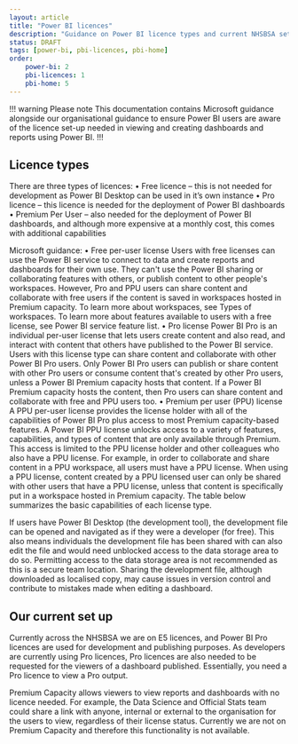 ```yaml
---
layout: article
title: "Power BI licences"
description: "Guidance on Power BI licence types and current NHSBSA set-up"
status: DRAFT
tags: [power-bi, pbi-licences, pbi-home]
order:
    power-bi: 2
    pbi-licences: 1
    pbi-home: 5
---
```

!!! warning Please note
This documentation contains Microsoft guidance alongside our organisational guidance to ensure Power BI users are aware of the licence set-up needed in viewing and creating dashboards and reports using Power BI.
!!!  
  
## Licence types  
  
There are three types of licences:
•	Free licence – this is not needed for development as Power BI Desktop can be used in it’s own instance
•	Pro licence – this licence is needed for the deployment of Power BI dashboards
•	Premium Per User – also needed for the deployment of Power BI dashboards, and although more expensive at a monthly cost, this comes with additional capabilities

Microsoft guidance:
•	Free per-user license
Users with free licenses can use the Power BI service to connect to data and create reports and dashboards for their own use. They can't use the Power BI sharing or collaborating features with others, or publish content to other people's workspaces. However, Pro and PPU users can share content and collaborate with free users if the content is saved in workspaces hosted in Premium capacity. To learn more about workspaces, see Types of workspaces. To learn more about features available to users with a free license, see Power BI service feature list.
•	Pro license
Power BI Pro is an individual per-user license that lets users create content and also read, and interact with content that others have published to the Power BI service. Users with this license type can share content and collaborate with other Power BI Pro users. Only Power BI Pro users can publish or share content with other Pro users or consume content that's created by other Pro users, unless a Power BI Premium capacity hosts that content. If a Power BI Premium capacity hosts the content, then Pro users can share content and collaborate with free and PPU users too.
•	Premium per user (PPU) license
A PPU per-user license provides the license holder with all of the capabilities of Power BI Pro plus access to most Premium capacity-based features. A Power BI PPU license unlocks access to a variety of features, capabilities, and types of content that are only available through Premium. This access is limited to the PPU license holder and other colleagues who also have a PPU license. For example, in order to collaborate and share content in a PPU workspace, all users must have a PPU license.
When using a PPU license, content created by a PPU licensed user can only be shared with other users that have a PPU license, unless that content is specifically put in a workspace hosted in Premium capacity. The table below summarizes the basic capabilities of each license type.


If users have Power BI Desktop (the development tool), the development file can be opened and navigated as if they were a developer (for free). This also means individuals the development file has been shared with can also edit the file and would need unblocked access to the data storage area to do so. Permitting access to the data storage area is not recommended as this is a secure team location. Sharing the development file, although downloaded as localised copy, may cause issues in version control and contribute to mistakes made when editing a dashboard.  
  
    
## Our current set up  
  
Currently across the NHSBSA we are on E5 licences, and Power BI Pro licences are used for development and publishing purposes. As developers are currently using Pro licences, Pro licences are also needed to be requested for the viewers of a dashboard published. Essentially, you need a Pro licence to view a Pro output.

Premium Capacity allows viewers to view reports and dashboards with no licence needed. For example, the Data Science and Official Stats team could share a link with anyone, internal or external to the organisation for the users to view, regardless of their license status. Currently we are not on Premium Capacity and therefore this functionality is not available.